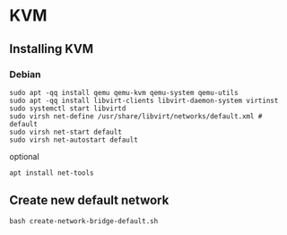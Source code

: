# KVM

## Installing KVM

### Debian

    sudo apt -qq install qemu qemu-kvm qemu-system qemu-utils
    sudo apt -qq install libvirt-clients libvirt-daemon-system virtinst
    sudo systemctl start libvirtd
    sudo virsh net-define /usr/share/libvirt/networks/default.xml # default
    sudo virsh net-start default
    sudo virsh net-autostart default

optional

    apt install net-tools


## Create new default network

    bash create-network-bridge-default.sh

